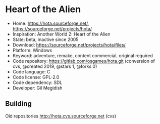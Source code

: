 # Heart of the Alien

- Home: https://hota.sourceforge.net/, https://sourceforge.net/projects/hota/
- Inspiration: Another World 2: Heart of the Alien
- State: beta, inactive since 2005
- Download: https://sourceforge.net/projects/hota/files/
- Platform: Windows
- Keyword: adventure, remake, content commercial, original required
- Code repository: https://gitlab.com/osgames/hota.git (conversion of cvs, @created 2019, @stars 1, @forks 0)
- Code language: C
- Code license: GPL-2.0
- Code dependency: SDL
- Developer: Gil Megidish

## Building

Old repositories http://hota.cvs.sourceforge.net (cvs)